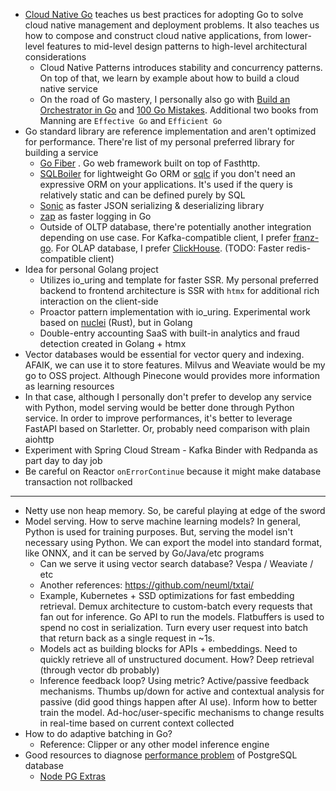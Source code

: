 - [Cloud Native Go](https://www.oreilly.com/library/view/cloud-native-go/9781492076322/) teaches us best practices for adopting Go to solve cloud native management and deployment problems. It also teaches us how to compose and construct cloud native applications, from lower-level features to mid-level design patterns to high-level architectural considerations
	- Cloud Native Patterns introduces stability and concurrency patterns. On top of that, we learn by example about how to build a cloud native service
	- On the road of Go mastery, I personally also go with [Build an Orchestrator in Go](https://livebook.manning.com/book/build-an-orchestration-system-from-scratch/chapter-1/v-4/) and [100 Go Mistakes](https://livebook.manning.com/book/100-go-mistakes-how-to-avoid-them/chapter-1/v-10/). Additional two books from Manning are `Effective Go` and `Efficient Go`
- Go standard library are reference implementation and aren't optimized for performance. There're list of my personal preferred library for building a service
	- [Go Fiber](https://gofiber.io) . Go web framework built on top of Fasthttp.
	- [SQLBoiler](https://github.com/volatiletech/sqlboiler) for lightweight Go ORM or [sqlc](https://sqlc.dev/) if you don't need an expressive ORM on your applications. It's used if the query is relatively static and can be defined purely by SQL
	- [Sonic](https://github.com/bytedance/sonic) as faster JSON serializing & deserializing library
	- [zap](https://github.com/uber-go/zap) as faster logging in Go
	- Outside of OLTP database, there're potentially another integration depending on use case. For Kafka-compatible client, I prefer [franz-go](https://github.com/twmb/franz-go). For OLAP database, I prefer [ClickHouse](https://github.com/vahid-sohrabloo/chconn). (TODO: Faster redis-compatible client)
- Idea for personal Golang project
	- Utilizes io_uring and template for faster SSR. My personal preferred backend to frontend architecture is SSR with `htmx` for additional rich interaction on the client-side
	- Proactor pattern implementation with io_uring. Experimental work based on [nuclei](https://docs.rs/nuclei/latest/nuclei/) (Rust), but in Golang
	- Double-entry accounting SaaS with built-in analytics and fraud detection created in Golang + htmx
- Vector databases would be essential for vector query and indexing. AFAIK, we can use it to store features. Milvus and Weaviate would be my go to OSS project. Although Pinecone would provides more information as learning resources
- In that case, although I personally don't prefer to develop any service with Python, model serving would be better done through Python service. In order to improve performances, it's better to leverage FastAPI based on Starletter. Or, probably need comparison with plain aiohttp
- Experiment with Spring Cloud Stream - Kafka Binder with Redpanda as part day to day job
- Be careful on Reactor `onErrorContinue` because it might make database transaction not rollbacked
---
* Netty use non heap memory. So, be careful playing at edge of the sword
* Model serving. How to serve machine learning models? In general, Python is used for training purposes. But, serving the model isn't necessary using Python. We can export the model into standard format, like ONNX, and it can be served by Go/Java/etc programs
	* Can we serve it using vector search database? Vespa / Weaviate / etc
	* Another references: https://github.com/neuml/txtai/
	* Example, Kubernetes + SSD optimizations for fast embedding retrieval. Demux architecture to custom-batch every requests that fan out for inference. Go API to run the models. Flatbuffers is used to spend no cost in serialization. Turn every user request into batch that return back as a single request in ~1s.
	* Models act as building blocks for APIs + embeddings. Need to quickly retrieve all of unstructured document. How? Deep retrieval (through vector db probably)
	* Inference feedback loop? Using metric? Active/passive feedback mechanisms. Thumbs up/down for active and contextual analysis for passive (did good things happen after AI use). Inform how to better train the model. Ad-hoc/user-specific mechanisms to change results in real-time based on current context collected
* How to do adaptive batching in Go?
	* Reference: Clipper or any other model inference engine
* Good resources to diagnose [performance problem](https://pawelurbanek.com/postgresql-fix-performance) of PostgreSQL database
	* [Node PG Extras](https://github.com/pawurb/node-postgres-extras) 